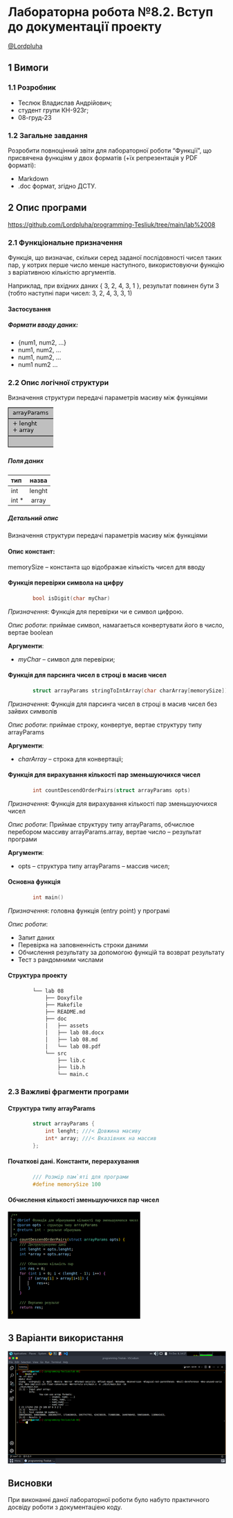 # Лабораторна робота №8.2. Вступ до документації проекту
[@Lordpluha](https://github.com/Lordpluha/)

## 1 Вимоги

### 1.1 Розробник

* Теслюк Владислав Андрiйович;
* студент групи КН-923г;
* 08-груд-23

### 1.2 Загальне завдання

Розробити  повноцінний  звіти  для  лабораторної  роботи  “Функції”,  що  присвячена  функціям у  двох форматів (+їх  репрезентація у PDF форматі):
- Markdown
- .doc  формат, згідно ДСТУ.

## 2 Опис програми

https://github.com/Lordpluha/programming-Tesliuk/tree/main/lab%2008

### 2.1 Функціональне призначення

Функція, що визначає, скільки серед заданої послідовності чисел таких пар, у котрих перше число менше наступного, використовуючи функцію з варіативною кількістю аргументів.

Наприклад, при вхідних даних { 3, 2, 4, 3, 1 }, результат повинен бути 3 (тобто наступні пари чисел: 3, 2, 4, 3, 3, 1)

#### Застосування

##### Формати вводу даних:
- {num1, num2, ...} <br>
- num1, num2, ... <br>
- num1, num2, ... <br>
- num1 num2 ... <br>

### 2.2 Опис логічної структури
Визначення структури передачі параметрів масиву між функціями

![Опис структури arrayParams](assets/arrayParams.png "Опис структури arrayParams")

##### Поля даних
|  тип  |  назва  |
|:------|:------:|
| int   | lenght |
| int * | array  |

##### Детальний опис
Визначення структури передачі параметрів масиву між функціями 


#### Опис констант:
memorySize – константа що вiдображае кiлькiсть чисел для вводу

#### Функція перевiрки символа на цифру

```c
        bool isDigit(char myChar)
```

*Призначення*: Функцiя для перевiрки чи е символ цифрою.

*Опис роботи*: приймае символ, намагаеться конвертувати його в число, вертае boolean

**Аргументи**: 
- *myChar* – символ для перевiрки;

#### Функцiя для парсинга чисел в строцi в масив чисел

```c
        struct arrayParams stringToIntArray(char charArray[memorySize])
```

*Призначення*: Функцiя для парсинга чисел в строцi в масив чисел без зайвих символiв

*Опис роботи*: приймае строку, конвертуе, вертае структуру типу arrayParams

**Аргументи**: 
- *charArray* – строка для конвертацii;

#### Функцiя для вирахування кiлькостi пар зменьшуючихся чисел
```c
        int countDescendOrderPairs(struct arrayParams opts)
```

*Призначення*: Функцiя для вирахування кiлькостi пар зменьшуючихся чисел

*Опис роботи*: Приймае структуру типу arrayParams, обчислюе перебором массиву arrayParams.array, вертае число – результат програми

**Аргументи**: 
- opts – структура типу arrayParams – массив чисел;

#### Основна функція
```c
        int main() 
```
*Призначення*: головна функцiя (entry point) у програмi

*Опис роботи*: 
- Запит даних
- Перевiрка на заповненнiсть строки даними
- Обчислення результату за допомогою функцiй та возврат результату
- Тест з рандомними числами

#### Структура проекту

```
        └── lab 08
            ├── Doxyfile
            ├── Makefile
            ├── README.md
            ├── doc
            │   ├── assets
            │   ├── lab 08.docx
            │   ├── lab 08.md
            │   └── lab 08.pdf
            └── src
                ├── lib.c
                ├── lib.h
                └── main.c
```

### 2.3 Важливі фрагменти програми

#### Структура типу arrayParams
```c
        struct arrayParams {
            int lenght; ///< Довжина масиву
            int* array; ///< Вказiвник на массив
        };
```


#### Початкові дані. Константи, перерахування
```c
        /// Розмiр пам`ятi для програми
        #define memorySize 100
```
#### Обчислення кiлькостi зменьшуючихся пар чисел
![функцiя countDescendOrderPairs](assets/countDescendOrderPairs.png)

## 3 Варіанти використання
![варiанти використання](assets/usageVariant.png)

## Висновки
При виконанні даної лабораторної роботи було набуто практичного досвіду роботи з документацiею коду.